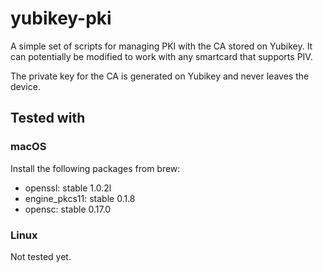 # yubikey-pki

A simple set of scripts for managing PKI with the CA stored on Yubikey.
It can potentially be modified to work with any smartcard that supports PIV.

The private key for the CA is generated on Yubikey and never leaves the device.



## Tested with
### macOS
Install the following packages from brew:
* openssl: stable 1.0.2l
* engine_pkcs11: stable 0.1.8
* opensc: stable 0.17.0

### Linux
Not tested yet.